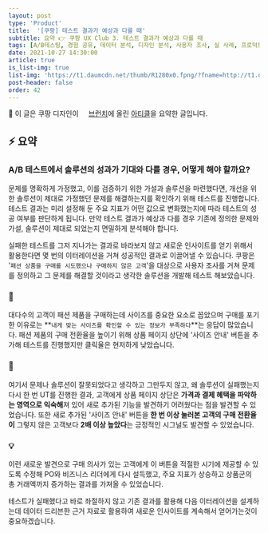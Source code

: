 ```yaml
---
layout: post
type: 'Product'
title:  '[쿠팡] 테스트 결과가 예상과 다를 때'
subtitle: 요약 👉 쿠팡 UX Club 3. 테스트 결과가 예상과 다를 때
tags: [A/B테스팅, 경험 공유, 데이터 분석, 디자인 분석, 사용자 조사, 실 사례, 프로덕트 분석, 프로덕트 전략]
date: 2021-10-27 14:30:00
article: true
is_list-img: true
list-img: 'https://t1.daumcdn.net/thumb/R1280x0.fpng/?fname=http://t1.daumcdn.net/brunch/service/user/89Po/image/nOsURej53UFAD3jlwMMvyEoPcRM.png'
post-header: false
order: 42
---
```


<p class="text-gray">
 🔗 이 글은 쿠팡 디자인이 <a href='https://brunch.co.kr/@coupangdesign/' target='blank' rel='nofollow' id='outlink1' onclick='clickedOutlink(outlink1)'><img src='https://www.google.com/s2/favicons?sz=64&domain=https://brunch.co.kr/' style='display:inline; height: 1em; position: relative; bottom: -2px; margin-right: 2px;'>브런치</a>에 올린 <a href='https://brunch.co.kr/@coupangdesign/73' target='blank' rel='nofollow' id='outlink2' onclick='clickedOutlink(outlink2)'>아티클</a>을 요약한 글입니다.
</p>

## ⚡️ 요약

### A/B 테스트에서 솔루션의 성과가 기대와 다를 경우, 어떻게 해야 할까요?

문제를 명확하게 가정했고, 이를 검증하기 위한 가설과 솔루션을 마련했다면, 개선을 위한 솔루션이 제대로 가정했던 문제를 해결하는지를 확인하기 위해 테스트를 진행합니다. 테스트 결과는 미리 설정해 둔 주요 지표가 어떤 값으로 변화했는지에 따라 테스트의 성공 여부를 판단하게 됩니다. 만약 테스트 결과가 예상과 다를 경우 기존에 정의한 문제와 가설, 솔루션이 제대로 되었는지 면밀하게 분석해야 합니다.

실패한 테스트를 그저 지나가는 결과로 바라보지 않고 새로운 인사이트를 얻기 위해서 활용한다면 몇 번의 이터레이션을 거쳐 성공적인 결과로 이끌어낼 수 있습니다. 쿠팡은 '`패션 상품을 구매를 시도했으나 구매하지 않은 고객`'을 대상으로 사용자 조사를 거쳐 문제를 정의하고 그 문제를 해결할 것이라고 생각한 솔루션을 개발해 테스트 해보았습니다.

### 🤔

대다수의 고객이 패션 제품을 구매하는데 사이즈를 중요한 요소로 꼽았으며 구매를 포기한 이유로는 **`내게 맞는 사이즈를 확인할 수 있는 정보가 부족하다`**는 응답이 많았습니다. 패션 제품의 구매 전환율을 높이기 위해 상품 페이지 상단에 '사이즈 안내' 버튼을 추가해 테스트를 진행했지만 클릭율은 현저하게 낮았습니다.

### 🔄

여기서 문제나 솔루션이 잘못되었다고 생각하고 그만두지 않고, 왜 솔루션이 실패했는지 다시 한 번 UT를 진행한 결과, 고객에게 상품 페이지 상단은 **가격과 결제 혜택을 파악하는 영역으로 익숙해**져 있어 새로 추가된 기능을 발견하기 어려웠다는 점을 발견할 수 있었습니다. 또한 새로 추가된 '사이즈 안내' 버튼을 **한 번 이상 눌러본 고객의 구매 전환율이** 그렇지 않은 고객보다 **2배 이상 높았다**는 긍정적인 시그널도 발견할 수 있었습니다.

### 💡

이런 새로운 발견으로 구매 의사가 있는 고객에게 이 버튼을 적절한 시기에 제공할 수 있도록 수정해 PO와 비즈니스 리더에게 다시 설득했고, 주요 지표가 상승하고 상품군의 총 거래액까지 증가하는 결과를 가져올 수 있었습니다.

테스트가 실패했다고 바로 좌절하지 않고 기존 결과를 활용해 다음 이터레이션을 설계하는데 데이터 드리븐한 근거 자료로 활용하여 새로운 인사이트를 계속해서 얻어가는것이 중요하겠습니다.